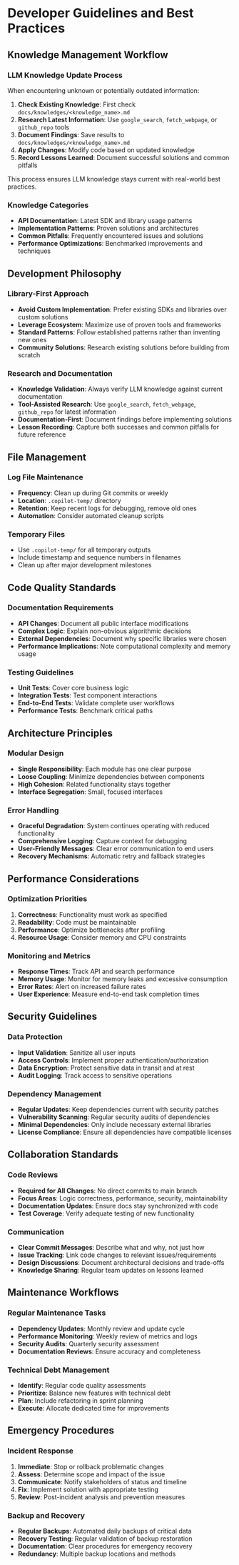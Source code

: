 # Developer Guidelines and Best Practices

## Knowledge Management Workflow

### LLM Knowledge Update Process
When encountering unknown or potentially outdated information:

1. **Check Existing Knowledge**: First check `docs/knowledges/<knowledge_name>.md`
2. **Research Latest Information**: Use `google_search`, `fetch_webpage`, or `github_repo` tools
3. **Document Findings**: Save results to `docs/knowledges/<knowledge_name>.md` 
4. **Apply Changes**: Modify code based on updated knowledge
5. **Record Lessons Learned**: Document successful solutions and common pitfalls

This process ensures LLM knowledge stays current with real-world best practices.

### Knowledge Categories
- **API Documentation**: Latest SDK and library usage patterns
- **Implementation Patterns**: Proven solutions and architectures  
- **Common Pitfalls**: Frequently encountered issues and solutions
- **Performance Optimizations**: Benchmarked improvements and techniques

## Development Philosophy

### Library-First Approach
- **Avoid Custom Implementation**: Prefer existing SDKs and libraries over custom solutions
- **Leverage Ecosystem**: Maximize use of proven tools and frameworks
- **Standard Patterns**: Follow established patterns rather than inventing new ones
- **Community Solutions**: Research existing solutions before building from scratch

### Research and Documentation
- **Knowledge Validation**: Always verify LLM knowledge against current documentation
- **Tool-Assisted Research**: Use `google_search`, `fetch_webpage`, `github_repo` for latest information
- **Documentation-First**: Document findings before implementing solutions
- **Lesson Recording**: Capture both successes and common pitfalls for future reference

## File Management

### Log File Maintenance
- **Frequency**: Clean up during Git commits or weekly
- **Location**: `.copilot-temp/` directory  
- **Retention**: Keep recent logs for debugging, remove old ones
- **Automation**: Consider automated cleanup scripts

### Temporary Files
- Use `.copilot-temp/` for all temporary outputs
- Include timestamp and sequence numbers in filenames
- Clean up after major development milestones

## Code Quality Standards

### Documentation Requirements
- **API Changes**: Document all public interface modifications
- **Complex Logic**: Explain non-obvious algorithmic decisions
- **External Dependencies**: Document why specific libraries were chosen
- **Performance Implications**: Note computational complexity and memory usage

### Testing Guidelines
- **Unit Tests**: Cover core business logic
- **Integration Tests**: Test component interactions
- **End-to-End Tests**: Validate complete user workflows
- **Performance Tests**: Benchmark critical paths

## Architecture Principles

### Modular Design
- **Single Responsibility**: Each module has one clear purpose
- **Loose Coupling**: Minimize dependencies between components
- **High Cohesion**: Related functionality stays together
- **Interface Segregation**: Small, focused interfaces

### Error Handling
- **Graceful Degradation**: System continues operating with reduced functionality
- **Comprehensive Logging**: Capture context for debugging
- **User-Friendly Messages**: Clear error communication to end users
- **Recovery Mechanisms**: Automatic retry and fallback strategies

## Performance Considerations

### Optimization Priorities
1. **Correctness**: Functionality must work as specified
2. **Readability**: Code must be maintainable
3. **Performance**: Optimize bottlenecks after profiling
4. **Resource Usage**: Consider memory and CPU constraints

### Monitoring and Metrics
- **Response Times**: Track API and search performance
- **Memory Usage**: Monitor for memory leaks and excessive consumption
- **Error Rates**: Alert on increased failure rates
- **User Experience**: Measure end-to-end task completion times

## Security Guidelines

### Data Protection
- **Input Validation**: Sanitize all user inputs
- **Access Controls**: Implement proper authentication/authorization
- **Data Encryption**: Protect sensitive data in transit and at rest
- **Audit Logging**: Track access to sensitive operations

### Dependency Management
- **Regular Updates**: Keep dependencies current with security patches
- **Vulnerability Scanning**: Regular security audits of dependencies  
- **Minimal Dependencies**: Only include necessary external libraries
- **License Compliance**: Ensure all dependencies have compatible licenses

## Collaboration Standards

### Code Reviews
- **Required for All Changes**: No direct commits to main branch
- **Focus Areas**: Logic correctness, performance, security, maintainability
- **Documentation Updates**: Ensure docs stay synchronized with code
- **Test Coverage**: Verify adequate testing of new functionality

### Communication
- **Clear Commit Messages**: Describe what and why, not just how
- **Issue Tracking**: Link code changes to relevant issues/requirements
- **Design Discussions**: Document architectural decisions and trade-offs
- **Knowledge Sharing**: Regular team updates on lessons learned

## Maintenance Workflows

### Regular Maintenance Tasks
- **Dependency Updates**: Monthly review and update cycle
- **Performance Monitoring**: Weekly review of metrics and logs
- **Security Audits**: Quarterly security assessment
- **Documentation Reviews**: Ensure accuracy and completeness

### Technical Debt Management
- **Identify**: Regular code quality assessments
- **Prioritize**: Balance new features with technical debt
- **Plan**: Include refactoring in sprint planning
- **Execute**: Allocate dedicated time for improvements

## Emergency Procedures

### Incident Response
1. **Immediate**: Stop or rollback problematic changes
2. **Assess**: Determine scope and impact of the issue
3. **Communicate**: Notify stakeholders of status and timeline
4. **Fix**: Implement solution with appropriate testing
5. **Review**: Post-incident analysis and prevention measures

### Backup and Recovery
- **Regular Backups**: Automated daily backups of critical data
- **Recovery Testing**: Regular validation of backup restoration
- **Documentation**: Clear procedures for emergency recovery
- **Redundancy**: Multiple backup locations and methods
